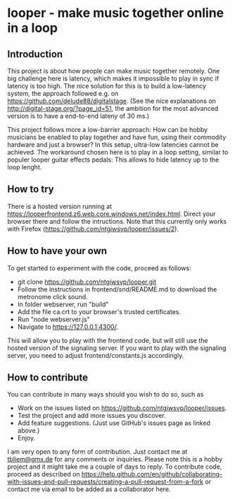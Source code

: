# looper - make music together online in a loop

## Introduction

This project is about how people can make music together remotely.
One big challenge here is latency, which makes it impossible to play in sync
if latency is too high.  The nice solution for this is to build a low-latency
system, the approach followed e.g. on https://github.com/delude88/digitalstage.
(See the nice explanations on http://digital-stage.org/?page_id=51, the ambition
for the most advanced version is to have a end-to-end lateny of 30 ms.)

This project follows more a low-barrier approach:  How can be hobby musicians
be enabled to play together and have fun, using their commodity hardware and
just a browser?  In this setup, ultra-low latencies cannot be achieved.  The
workaround chosen here is to play in a loop setting, similar to populer looper
guitar effects pedals:  This allows to hide latency up to the loop lenght.

## How to try

There is a hosted version running at
https://looperfrontend.z6.web.core.windows.net/index.html.  Direct your
browser there and follow the intructions.  Note that this currently only works
with Firefox (https://github.com/ntgiwsvp/looper/issues/2).

## How to have your own

To get started to experiment with the code, proceed as follows:

  * git clone https://github.com/ntgiwsvp/looper.git
  * Follow the instructions in frontend/snd/README.md to download the metronome
    click sound.
  * In folder webserver, run "build"
  * Add the file ca.crt to your browser's trusted certificates.
  * Run "node webserver.js"
  * Navigate to https://127.0.0.1:4300/.

This will allow you to play with the frontend code, but will still use the
hosted version of the signaling server.  If you want to play with the signaling
server, you need to adjust frontend/constants.js accordingly.

## How to contribute

You can contribute in many ways should you wish to do so, such as

  * Work on the issues listed on
    https://github.com/ntgiwsvp/looper/issues.
  * Test the project and add more issues you discover.
  * Add feature suggestions.  (Just use GitHub's issues page as linked above.)
  * Enjoy.

I am very open to any form of contribution.  Just contact me at tbliem@gmx.de
for any comments or inquiries.  Please note this is a hobby project and it might
take me a couple of days to reply.  To contribute code, proceed as described on
https://help.github.com/en/github/collaborating-with-issues-and-pull-requests/creating-a-pull-request-from-a-fork
or contact me via email to be added as a collaborator here.
